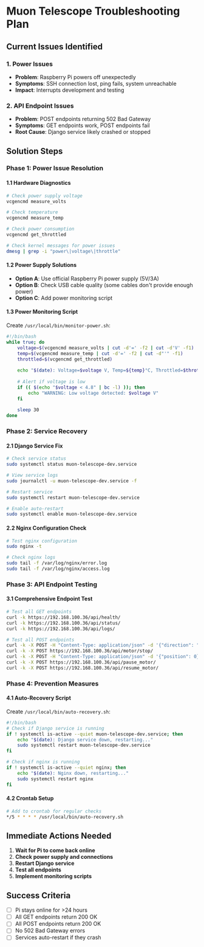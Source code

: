 # Muon Telescope Troubleshooting Plan

## Current Issues Identified

### 1. Power Issues
- **Problem**: Raspberry Pi powers off unexpectedly
- **Symptoms**: SSH connection lost, ping fails, system unreachable
- **Impact**: Interrupts development and testing

### 2. API Endpoint Issues
- **Problem**: POST endpoints returning 502 Bad Gateway
- **Symptoms**: GET endpoints work, POST endpoints fail
- **Root Cause**: Django service likely crashed or stopped

## Solution Steps

### Phase 1: Power Issue Resolution

#### 1.1 Hardware Diagnostics
```bash
# Check power supply voltage
vcgencmd measure_volts

# Check temperature
vcgencmd measure_temp

# Check power consumption
vcgencmd get_throttled

# Check kernel messages for power issues
dmesg | grep -i "power\|voltage\|throttle"
```

#### 1.2 Power Supply Solutions
- **Option A**: Use official Raspberry Pi power supply (5V/3A)
- **Option B**: Check USB cable quality (some cables don't provide enough power)
- **Option C**: Add power monitoring script

#### 1.3 Power Monitoring Script
Create `/usr/local/bin/monitor-power.sh`:
```bash
#!/bin/bash
while true; do
    voltage=$(vcgencmd measure_volts | cut -d'=' -f2 | cut -d'V' -f1)
    temp=$(vcgencmd measure_temp | cut -d'=' -f2 | cut -d"'" -f1)
    throttled=$(vcgencmd get_throttled)
    
    echo "$(date): Voltage=$voltage V, Temp=${temp}°C, Throttled=$throttled"
    
    # Alert if voltage is low
    if (( $(echo "$voltage < 4.8" | bc -l) )); then
        echo "WARNING: Low voltage detected: $voltage V"
    fi
    
    sleep 30
done
```

### Phase 2: Service Recovery

#### 2.1 Django Service Fix
```bash
# Check service status
sudo systemctl status muon-telescope-dev.service

# View service logs
sudo journalctl -u muon-telescope-dev.service -f

# Restart service
sudo systemctl restart muon-telescope-dev.service

# Enable auto-restart
sudo systemctl enable muon-telescope-dev.service
```

#### 2.2 Nginx Configuration Check
```bash
# Test nginx configuration
sudo nginx -t

# Check nginx logs
sudo tail -f /var/log/nginx/error.log
sudo tail -f /var/log/nginx/access.log
```

### Phase 3: API Endpoint Testing

#### 3.1 Comprehensive Endpoint Test
```bash
# Test all GET endpoints
curl -k https://192.168.100.36/api/health/
curl -k https://192.168.100.36/api/status/
curl -k https://192.168.100.36/api/logs/

# Test all POST endpoints
curl -k -X POST -H "Content-Type: application/json" -d '{"direction": "forward", "steps": 10}' https://192.168.100.36/api/motor/move/
curl -k -X POST https://192.168.100.36/api/motor/stop/
curl -k -X POST -H "Content-Type: application/json" -d '{"position": 0}' https://192.168.100.36/api/set_zero_position/
curl -k -X POST https://192.168.100.36/api/pause_motor/
curl -k -X POST https://192.168.100.36/api/resume_motor/
```

### Phase 4: Prevention Measures

#### 4.1 Auto-Recovery Script
Create `/usr/local/bin/auto-recovery.sh`:
```bash
#!/bin/bash
# Check if Django service is running
if ! systemctl is-active --quiet muon-telescope-dev.service; then
    echo "$(date): Django service down, restarting..."
    sudo systemctl restart muon-telescope-dev.service
fi

# Check if nginx is running
if ! systemctl is-active --quiet nginx; then
    echo "$(date): Nginx down, restarting..."
    sudo systemctl restart nginx
fi
```

#### 4.2 Crontab Setup
```bash
# Add to crontab for regular checks
*/5 * * * * /usr/local/bin/auto-recovery.sh
```

## Immediate Actions Needed

1. **Wait for Pi to come back online**
2. **Check power supply and connections**
3. **Restart Django service**
4. **Test all endpoints**
5. **Implement monitoring scripts**

## Success Criteria

- [ ] Pi stays online for >24 hours
- [ ] All GET endpoints return 200 OK
- [ ] All POST endpoints return 200 OK
- [ ] No 502 Bad Gateway errors
- [ ] Services auto-restart if they crash 